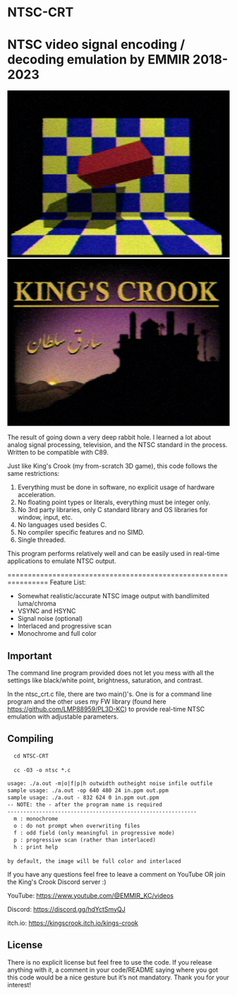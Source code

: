 # NTSC-CRT
NTSC video signal encoding / decoding emulation by EMMIR 2018-2023
================================================================

![alt text](/scube.png?raw=true)
![alt text](/kc.png?raw=true)

The result of going down a very deep rabbit hole.
I learned a lot about analog signal processing, television, and the NTSC standard in the process.
Written to be compatible with C89.

Just like King's Crook (my from-scratch 3D game), this code follows the same restrictions:

1. Everything must be done in software, no explicit usage of hardware acceleration.
2. No floating point types or literals, everything must be integer only.
3. No 3rd party libraries, only C standard library and OS libraries for window, input, etc.
4. No languages used besides C.
5. No compiler specific features and no SIMD.
6. Single threaded.

This program performs relatively well and can be easily used in real-time applications
to emulate NTSC output.

================================================================
Feature List:

- Somewhat realistic/accurate NTSC image output with bandlimited luma/chroma
- VSYNC and HSYNC
- Signal noise (optional)
- Interlaced and progressive scan
- Monochrome and full color
## Important
The command line program provided does not let you mess with all the settings
like black/white point, brightness, saturation, and contrast.

In the ntsc_crt.c file, there are two main()'s.
One is for a command line program and the other uses my FW library (found here https://github.com/LMP88959/PL3D-KC)
to provide real-time NTSC emulation with adjustable parameters.

## Compiling
```
  cd NTSC-CRT
  
  cc -O3 -o ntsc *.c

```

```
usage: ./a.out -m|o|f|p|h outwidth outheight noise infile outfile
sample usage: ./a.out -op 640 480 24 in.ppm out.ppm
sample usage: ./a.out - 832 624 0 in.ppm out.ppm
-- NOTE: the - after the program name is required
------------------------------------------------------------
  m : monochrome
  o : do not prompt when overwriting files
  f : odd field (only meaningful in progressive mode)
  p : progressive scan (rather than interlaced)
  h : print help

by default, the image will be full color and interlaced
```
If you have any questions feel free to leave a comment on YouTube OR
join the King's Crook Discord server :)

YouTube: https://www.youtube.com/@EMMIR_KC/videos

Discord: https://discord.gg/hdYctSmyQJ

itch.io: https://kingscrook.itch.io/kings-crook

## License
There is no explicit license but feel free to use the code.
If you release anything with it, a comment in your code/README
saying where you got this code would be a nice gesture but it’s not mandatory.
Thank you for your interest!
